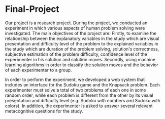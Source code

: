 # Final-Project
Our project is a research project. During the project, we conducted an experiment in which various aspects of human problem solving were investigated.
The main objectives of the project are:
Firstly, to examine the relationship between the explanatory variables in the study
which are visual presentation and difficulty level of the problem to the explained variables in the study
which are duration of the problem solving, solution's correctness, subjective estimation of the problem difficulty,
confidence level of the experimenter in his solution and solution moves.
Secondly, using machine learning algorithms in order to classify the solution moves and the behavior of each experimenter to a group.

In order to perform the experiment, we developed a web system that includes an interface for the Sudoku game and the Knapsack problem.
Each experimenter must solve a total of two problems of each one in some random order, 
while each problem is different from the other by its visual presentation and difficulty level (e.g. Sudoku with numbers and Sudoku with colors).
In addition, the experimenter is asked to answer several relevant metacognitive questions for the study.
